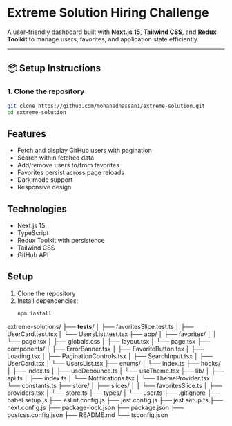 # Extreme Solution Hiring Challenge

A user-friendly dashboard built with **Next.js 15**, **Tailwind CSS**, and **Redux Toolkit** to manage users, favorites, and application state efficiently.

---

## 📦 Setup Instructions

### 1. Clone the repository

```bash
git clone https://github.com/mohanadhassan1/extreme-solution.git
cd extreme-solution
```

## Features

- Fetch and display GitHub users with pagination
- Search within fetched data
- Add/remove users to/from favorites
- Favorites persist across page reloads
- Dark mode support
- Responsive design

## Technologies

- Next.js 15
- TypeScript
- Redux Toolkit with persistence
- Tailwind CSS
- GitHub API

## Setup

1. Clone the repository
2. Install dependencies:
   ```bash
   npm install


extreme-solutions/
├── __tests__/
│   ├── favoritesSlice.test.ts
│   ├── UserCard.test.tsx
│   └── UsersList.test.tsx
├── app/
│   ├── favorites/
│   │   └── page.tsx
│   ├── globals.css
│   ├── layout.tsx
│   └── page.tsx
├── components/
│   ├── ErrorBanner.tsx
│   ├── FavoriteButton.tsx
│   ├── Loading.tsx
│   ├── PaginationControls.tsx
│   ├── SearchInput.tsx
│   ├── UserCard.tsx
│   └── UsersList.tsx
├── enums/
│   └── index.ts
├── hooks/
│   ├── index.ts
│   ├── useDebounce.ts
│   └── useTheme.tsx
├── lib/
│   ├── api.ts
│   ├── index.ts
│   └── Notifications.tsx
│   └── ThemeProvider.tsx
│   └── constants.ts
├── store/
│   ├── slices/
│   │    └── favoritesSlice.ts
│   ├── providers.tsx
│   └── store.ts
├── types/
│   └── user.ts
├── .gitignore
├── babel.setup.js
├── eslint.config.js
├── jest.config.js
├── jest.setup.ts
├── next.config.js
├── package-lock.json
├── package.json
├── postcss.config.json
├── README.md
└── tsconfig.json